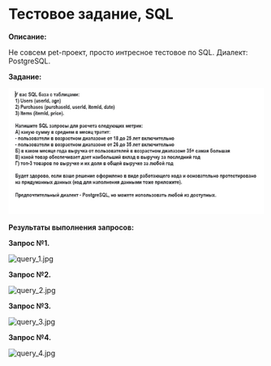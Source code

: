 <h1>Тестовое задание, SQL</h1>

**Описание:**

Не совсем pet-проект, просто интресное тестовое по SQL. Диалект: PostgreSQL.

**Задание:**

![task.jpg](https://github.com/KariGalst/pet_projects/blob/main/test_sql/task.jpg)

**Результаты выполнения запросов:** 

**Запрос №1.** 

![query_1.jpg](attachment:query_1.jpg)

**Запрос №2.** 

![query_2.jpg](attachment:query_2.jpg)

**Запрос №3.** 

![query_3.jpg](attachment:query_3.jpg)

**Запрос №4.** 

![query_4.jpg](attachment:query_4.jpg)
